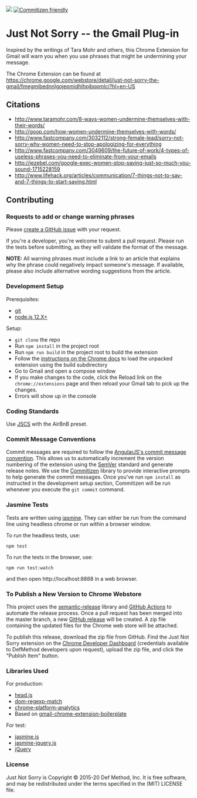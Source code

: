 ![](https://github.com/defmethodinc/just-not-sorry/workflows/Node.js%20CI/badge.svg) [![Commitizen friendly](https://img.shields.io/badge/commitizen-friendly-brightgreen.svg)](http://commitizen.github.io/cz-cli/)

# Just Not Sorry -- the Gmail Plug-in

Inspired by the writings of Tara Mohr and others, this Chrome Extension for Gmail will warn you when you use phrases that might be undermining your message.

The Chrome Extension can be found at https://chrome.google.com/webstore/detail/just-not-sorry-the-gmail/fmegmibednnlgojepmidhlhpjbppmlci?hl=en-US

## Citations

- http://www.taramohr.com/8-ways-women-undermine-themselves-with-their-words/
- http://goop.com/how-women-undermine-themselves-with-words/
- http://www.fastcompany.com/3032112/strong-female-lead/sorry-not-sorry-why-women-need-to-stop-apologizing-for-everything
- http://www.fastcompany.com/3049609/the-future-of-work/4-types-of-useless-phrases-you-need-to-eliminate-from-your-emails
- http://jezebel.com/google-exec-women-stop-saying-just-so-much-you-sound-1715228159
- http://www.lifehack.org/articles/communication/7-things-not-to-say-and-7-things-to-start-saying.html

## Contributing

### Requests to add or change warning phrases

Please [create a GitHub issue](https://github.com/defmethodinc/just-not-sorry/issues/new) with your request.

If you're a developer, you're welcome to submit a pull request. Please run the tests before submitting, as they will validate the format of the message.

**NOTE:** All warning phrases must include a link to an article that explains why the phrase could negatively impact someone's message. If available, please also include alternative wording suggestions from the article.

### Development Setup

Prerequisites:

- [git](https://git-scm.com/)
- [node.js 12.X+](https://nodejs.org/)

Setup:

- `git clone` the repo
- Run `npm install` in the project root
- Run `npm run build` in the project root to build the extension
- Follow the [instructions on the Chrome docs](https://developer.chrome.com/extensions/getstarted#unpacked) to load the unpacked extension using the build subdirectory
- Go to Gmail and open a compose window
- If you make changes to the code, click the Reload link on the `chrome://extensions` page and then reload your Gmail tab to pick up the changes.
- Errors will show up in the console

### Coding Standards

Use [JSCS](http://jscs.info/) with the AirBnB preset.

### Commit Message Conventions

Commit messages are required to follow the [AngularJS's commit message convention](https://github.com/angular/angular/blob/master/CONTRIBUTING.md#-commit-message-guidelines). This allows us to automatically increment the version numbering of the extension using the [SemVer](https://semver.org/) standard and generate release notes. We use the [Commitizen](https://github.com/commitizen/cz-cli) library to provide interactive prompts to help generate the commit messages. Once you've run `npm install` as instructed in the development setup section, Commitizen will be run whenever you execute the `git commit` command.

### Jasmine Tests

Tests are written using [jasmine](https://jasmine.github.io/). They can either be run from the command line using headless chrome or run within a browser window.

To run the headless tests, use:

```
npm test
```

To run the tests in the browser, use:

```
npm run test:watch
```

and then open http://localhost:8888 in a web browser.

### To Publish a New Version to Chrome Webstore

This project uses the [semantic-release](https://semantic-release.gitbook.io/semantic-release/) library and [GitHub Actions](https://help.github.com/en/actions) to automate the release process. Once a pull request has been merged into the master branch, a new [GitHub release](https://github.com/defmethodinc/just-not-sorry/releases) will be created. A zip file containing the updated files for the Chrome web store will be attached.

To publish this release, download the zip file from GitHub. Find the Just Not Sorry extension on the [Chrome Developer Dashboard](https://chrome.google.com/webstore/devconsole/) (credentials available to DefMethod developers upon request), upload the zip file, and click the "Publish Item" button.

### Libraries Used

For production:

- [head.js](http://headjs.com/)
- [dom-regexp-match](https://github.com/webmodules/dom-regexp-match)
- [chrome-platform-analytics](https://github.com/GoogleChrome/chrome-platform-analytics)
- Based on [gmail-chrome-extension-boilerplate](https://github.com/KartikTalwar/gmail-chrome-extension-boilerplate)

For test:

- [jasmine.js](http://jasmine.github.io/)
- [jasmine-jquery.js](https://github.com/velesin/jasmine-jquery)
- [jQuery](https://jquery.com/)

### License

Just Not Sorry is Copyright © 2015-20 Def Method, Inc. It is free software, and may be redistributed under the terms specified in the (MIT) LICENSE file.
